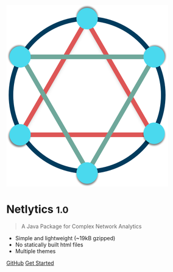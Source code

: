 ![logo](_media/logo.png)

# Netlytics <small>1.0</small>

> A Java Package for Complex Network Analytics

* Simple and lightweight (~19kB gzipped)
* No statically built html files
* Multiple themes

[GitHub](https://github.com/docsifyjs/docsify/)
[Get Started](#docsify)
